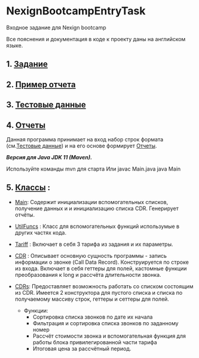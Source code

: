 # NexignBootcampEntryTask
Входное задание для Nexign bootcamp

Все пояснения и документация в коде к проекту даны на английском языке.

## 1. [Задание](https://github.com/NexignBootcamp/Test-for-all-data-record/blob/main/task.txt)

## 2. [Пример отчета](https://github.com/NexignBootcamp/Test-for-all-data-record/blob/main/report_example.txt)

## 3. [Тестовые данные](/data/test.txt)

## 4. [Отчеты](/reports)

Данная программа принимает на вход набор строк формата (см.[Тестовые данные](/data/test.txt)) и на его основе формирует [Отчеты](/reports).

***Версия для Java JDK 11 (Maven).***

Используйте команды mvn для старта
Или
javac Main.java
java Main

## 5. [Классы](src/main/java/org/application) :
 - [Main](src/main/java/org/application/Main.java):
 Содержит инициализации вспомогательных списков, получение данных и и инициализацию списка CDR. Генерирует отчёты.
 
 - [UtilFuncs](src/main/java/org/application/UtilFuncs.java) :
 Класс для вспомогательных функций использумые в других частях кода.
 
 - [Tariff](src/main/java/org/application/Tariff.java) :
 Включает в себя 3 тарифа из задания и их параметры.
 
 - [CDR](src/main/java/org/application/CDR.java) : 
  Описывает основную сущность программы - запись информации о звонке (Call Data Record). Конструируется по строке из входа. Включает в себя геттеры для полей, кастомные функции преобразования к long и рассчёта длительности звонка.
 
 - [CDRs](src/main/java/org/application/CDRs.java): 
	Предоставляет возможность работать со списком состоящим из CDR. Имеется 2 конструктора для пустого списка и списка по получаемому массиву строк, геттеры и сеттеры для полей. 
	- Функции:
         * Сортировка списка звонков по дате их начала
         * Фильтрация и сортировка списка звонков по заданному номер
         * Рассчёт стоимости звонка и вспомогательная функция для работы блока привилегированной части тарифа
         * Итоговая цена за рассчётный период.
